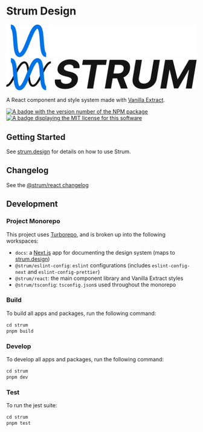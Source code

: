 # Strum Design

![Strum logo](./assets/StrumLogo-DarkMode.svg#gh-dark-mode-only)
![Strum logo](./assets/StrumLogo-LightMode.svg#gh-light-mode-only)

A React component and style system made with [Vanilla Extract](https://vanilla-extract.style/).

<p>
  <a aria-label="NPM version" href="https://www.npmjs.com/package/@strum/react">
    <img
      alt="A badge with the version number of the NPM package"
      src="https://img.shields.io/npm/v/@strum/react?style=for-the-badge"
    />
  </a>
  <a aria-label="License" href="/LICENSE">
    <img
      alt="A badge displaying the MIT license for this software"
      src="https://img.shields.io/npm/l/@strum/react?style=for-the-badge"
    />
  </a>
</p>

## Getting Started

See [strum.design](https://strum.design) for details on how to use Strum.

## Changelog

See the [@strum/react changelog](./packages/strum-react/CHANGELOG.md)

## Development

### Project Monorepo

This project uses [Turborepo](https://turborepo.org/), and is broken up into the following workspaces:

- `docs`: a [Next.js](https://nextjs.org) app for documenting the design system (maps to [strum.design](https://strum.design))
- `@strum/eslint-config`: `eslint` configurations (includes `eslint-config-next` and `eslint-config-prettier`)
- `@strum/react`: the main component library and Vanilla Extract styles
- `@strum/tsconfig`: `tsconfig.json`s used throughout the monorepo

### Build

To build all apps and packages, run the following command:

```
cd strum
pnpm build
```

### Develop

To develop all apps and packages, run the following command:

```
cd strum
pnpm dev
```

### Test

To run the jest suite:

```
cd strum
pnpm test
```
